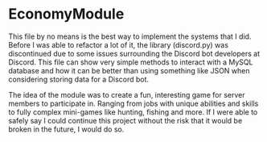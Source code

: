 # EconomyModule
 
This file by no means is the best way to implement the systems that I did. Before I was able to refactor a lot of it, the library (discord.py) was discontinued due to some issues surrounding the Discord bot developers at Discord. This file can show very simple methods to interact with a MySQL database and how it can be better than using something like JSON when considering storing data for a Discord bot.


The idea of the module was to create a fun, interesting game for server members to participate in. Ranging from jobs with unique abilities and skills to fully complex mini-games like hunting, fishing and more. If I were able to safely say I could continue this project without the risk that it would be broken in the future, I would do so.